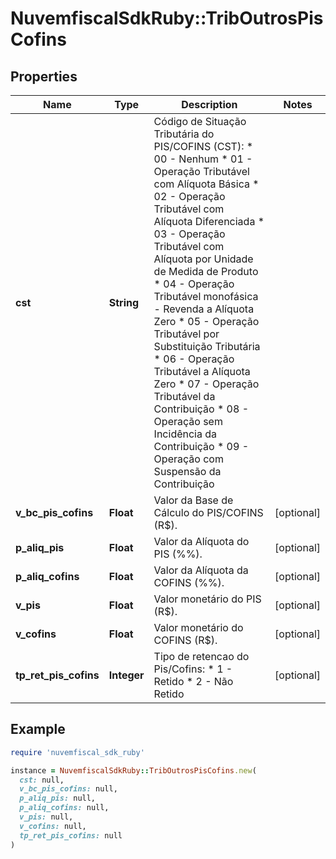 # NuvemfiscalSdkRuby::TribOutrosPisCofins

## Properties

| Name | Type | Description | Notes |
| ---- | ---- | ----------- | ----- |
| **cst** | **String** | Código de Situação Tributária do PIS/COFINS (CST):  * 00 - Nenhum  * 01 - Operação Tributável com Alíquota Básica  * 02 - Operação Tributável com Alíquota Diferenciada  * 03 - Operação Tributável com Alíquota por Unidade de Medida de Produto  * 04 - Operação Tributável monofásica - Revenda a Alíquota Zero  * 05 - Operação Tributável por Substituição Tributária  * 06 - Operação Tributável a Alíquota Zero  * 07 - Operação Tributável da Contribuição  * 08 - Operação sem Incidência da Contribuição  * 09 - Operação com Suspensão da Contribuição |  |
| **v_bc_pis_cofins** | **Float** | Valor da Base de Cálculo do PIS/COFINS (R$). | [optional] |
| **p_aliq_pis** | **Float** | Valor da Alíquota do PIS (%%). | [optional] |
| **p_aliq_cofins** | **Float** | Valor da Alíquota da COFINS (%%). | [optional] |
| **v_pis** | **Float** | Valor monetário do PIS (R$). | [optional] |
| **v_cofins** | **Float** | Valor monetário do COFINS (R$). | [optional] |
| **tp_ret_pis_cofins** | **Integer** | Tipo de retencao do Pis/Cofins:  * 1 - Retido  * 2 - Não Retido | [optional] |

## Example

```ruby
require 'nuvemfiscal_sdk_ruby'

instance = NuvemfiscalSdkRuby::TribOutrosPisCofins.new(
  cst: null,
  v_bc_pis_cofins: null,
  p_aliq_pis: null,
  p_aliq_cofins: null,
  v_pis: null,
  v_cofins: null,
  tp_ret_pis_cofins: null
)
```

